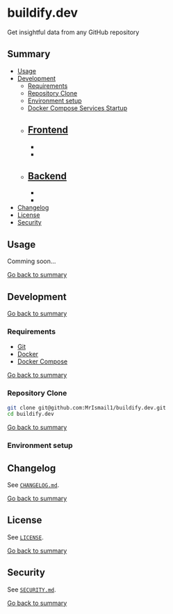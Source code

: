# buildify.dev

Get insightful data from any GitHub repository

## Summary

- [Usage](#usage)
- [Development](#development)
  - [Requirements](#requirements)
  - [Repository Clone](#repository-clone)
  - [Environment setup](#environment-setup)
  - [Docker Compose Services Startup](#docker-compose-services-startup)
  - [Frontend](#frontend)
    -
    -
    -
  - [Backend](#backend)
    -
    -
    -
- [Changelog](#changelog)
- [License](#license)
- [Security](#security)

## Usage

Comming soon...

[Go back to summary](#summary)

## Development

[Go back to summary](#summary)

### Requirements

- [Git](https://git-scm.com/)
- [Docker](https://www.docker.com/)
- [Docker Compose](https://docs.docker.com/compose/)

[Go back to summary](#summary)

### Repository Clone

```bash
git clone git@github.com:MrIsmail1/buildify.dev.git
cd buildify.dev
```

[Go back to summary](#summary)

### Environment setup


## Changelog

See [`CHANGELOG.md`](./CHANGELOG.md).

[Go back to summary](#summary)

## License

See [`LICENSE`](./LICENSE).

[Go back to summary](#summary)

## Security

See [`SECURITY.md`](./SECURITY.md).

[Go back to summary](#summary)
